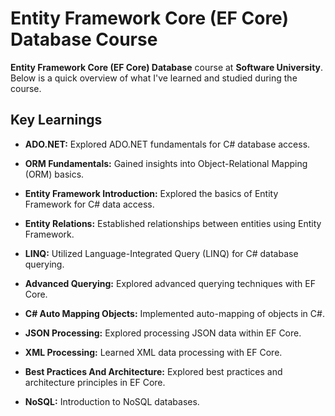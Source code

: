 # Entity Framework Core (EF Core) Database Course

**Entity Framework Core (EF Core) Database** course at **Software University**. Below is a quick overview of what I've learned and studied during the course.

## Key Learnings

- **ADO.NET:** Explored ADO.NET fundamentals for C# database access.

- **ORM Fundamentals:** Gained insights into Object-Relational Mapping (ORM) basics.

- **Entity Framework Introduction:** Explored the basics of Entity Framework for C# data access.

- **Entity Relations:** Established relationships between entities using Entity Framework.

- **LINQ:** Utilized Language-Integrated Query (LINQ) for C# database querying.

- **Advanced Querying:** Explored advanced querying techniques with EF Core.

- **C# Auto Mapping Objects:** Implemented auto-mapping of objects in C#.

- **JSON Processing:** Explored processing JSON data within EF Core.

- **XML Processing:** Learned XML data processing with EF Core.

- **Best Practices And Architecture:** Explored best practices and architecture principles in EF Core.

- **NoSQL:** Introduction to NoSQL databases.

